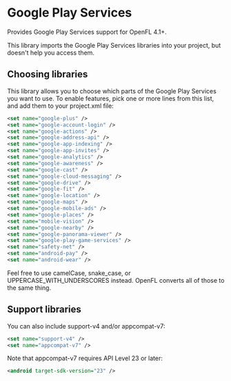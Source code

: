 # Google Play Services

Provides Google Play Services support for OpenFL 4.1+.

This library imports the Google Play Services libraries into your project, but doesn't help you access them.

## Choosing libraries

This library allows you to choose which parts of the Google Play Services you want to use. To enable features, pick one or more lines from this list, and add them to your project.xml file:

```xml
<set name="google-plus" />
<set name="google-account-login" />
<set name="google-actions" />
<set name="google-address-api" />
<set name="google-app-indexing" />
<set name="google-app-invites" />
<set name="google-analytics" />
<set name="google-awareness" />
<set name="google-cast" />
<set name="google-cloud-messaging" />
<set name="google-drive" />
<set name="google-fit" />
<set name="google-location" />
<set name="google-maps" />
<set name="google-mobile-ads" />
<set name="google-places" />
<set name="mobile-vision" />
<set name="google-nearby" />
<set name="google-panorama-viewer" />
<set name="google-play-game-services" />
<set name="safety-net" />
<set name="android-pay" />
<set name="android-wear" />
```

Feel free to use camelCase, snake_case, or UPPERCASE_WITH_UNDERSCORES instead. OpenFL converts all of those to the same thing.

## Support libraries

You can also include support-v4 and/or appcompat-v7:

```xml
<set name="support-v4" />
<set name="appcompat-v7" />
```

Note that appcompat-v7 requires API Level 23 or later:

```xml
<android target-sdk-version="23" />
```
